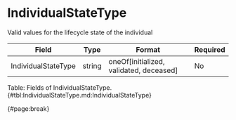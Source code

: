 <!--
    ATTENTION: This file was generated via gradle!
               Do NOT manually edit this file! Any such changes will be overwritten!
-->

# IndividualStateType

Valid values for the lifecycle state of the individual

| Field | Type | Format | Required |
| ------- | ------- | ------- | --- |
| IndividualStateType | string | oneOf[initialized, validated, deceased] | No |

Table: Fields of IndividualStateType. {#tbl:IndividualStateType.md:IndividualStateType}

{#page:break}
